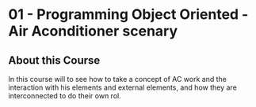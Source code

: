 # 01 - Programming Object Oriented - Air Aconditioner scenary

## About this Course

In this course will to see how to take a concept of AC work and the interaction with his elements and external elements, and how they are interconnected to do their own rol.

